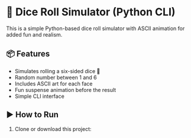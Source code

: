 # 🎲 Dice Roll Simulator (Python CLI)

This is a simple Python-based dice roll simulator with ASCII animation for added fun and realism.

## 📦 Features

- Simulates rolling a six-sided dice 🎲
- Random number between 1 and 6
- Includes ASCII art for each face
- Fun suspense animation before the result
- Simple CLI interface

## ▶️ How to Run

1. Clone or download this project:
